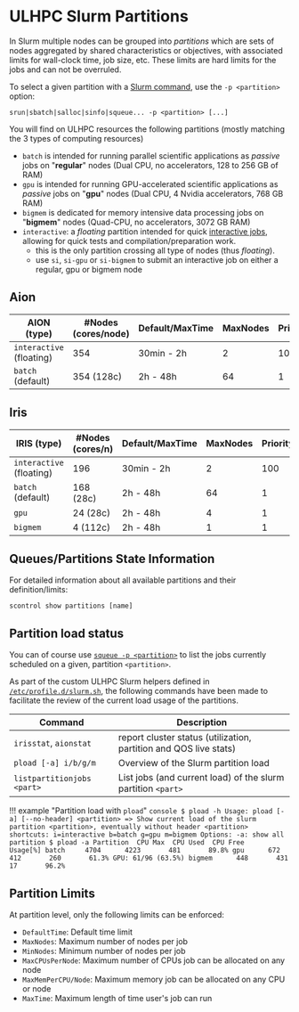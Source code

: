 # ULHPC Slurm Partitions

In Slurm multiple nodes can be grouped into _partitions_ which are sets of nodes aggregated by shared characteristics or objectives, with associated limits for wall-clock time, job size, etc. These limits are hard limits for the jobs and can not be overruled.

To select a given partition with a [Slurm command](commands.md), use the `-p <partition>` option:

```
srun|sbatch|salloc|sinfo|squeue... -p <partition> [...]
```

You will find on ULHPC resources the following partitions (mostly matching the 3 types of computing resources)

* `batch` is intended for running parallel scientific applications as _passive_ jobs on "__regular__" nodes (Dual CPU, no accelerators, 128 to 256 GB of RAM)
* `gpu` is intended for running GPU-accelerated scientific applications  as _passive_ jobs on "__gpu__" nodes (Dual CPU, 4 Nvidia accelerators, 768 GB RAM)
* `bigmem` is dedicated for memory intensive data processing jobs on "__bigmem__" nodes (Quad-CPU, no accelerators, 3072 GB RAM)
* `interactive`: a _floating_ partition intended for quick [interactive jobs](../jobs/interactive.md), allowing for quick tests and compilation/preparation work.
    - this is the only partition crossing all type of nodes (thus _floating_).
    - use `si`, `si-gpu` or `si-bigmem` to submit an interactive job on either a regular, gpu or bigmem node

## Aion

| __AION__      (type)     | #Nodes (cores/node) | Default/MaxTime | MaxNodes | PriorityTier |
|--------------------------|---------------------|-----------------|----------|--------------|
| `interactive` (floating) | 354                | 30min - 2h      | 2        | 100          |
| `batch` (default)        | 354    (128c)       | 2h    - 48h     | 64       | 1            |

## Iris

| __IRIS__       (type)    | #Nodes (cores/n) | Default/MaxTime | MaxNodes | PriorityTier |
|--------------------------|------------------|-----------------|----------|--------------|
| `interactive` (floating) | 196              | 30min - 2h      | 2        | 100          |
| `batch` (default)        | 168     (28c)    | 2h    - 48h     | 64       | 1            |
| `gpu`                    | 24      (28c)    | 2h    - 48h     | 4        | 1            |
| `bigmem`                 | 4       (112c)   | 2h    - 48h     | 1        | 1            |


## Queues/Partitions State Information

For detailed information about all available partitions and their definition/limits:
```
scontrol show partitions [name]
```

## Partition load status

You can of course use [`squeue -p <partition>`](https://slurm.schedmd.com/squeue.html) to list the jobs currently scheduled on a given, partition `<partition>`.

As part of the custom ULHPC Slurm helpers defined in [`/etc/profile.d/slurm.sh`](https://github.com/ULHPC/tools/blob/master/slurm/profile.d/slurm.sh), the following commands have been made to facilitate the review of the current load usage of the partitions.

| __Command__                | __Description__                                                        |
|----------------------------|------------------------------------------------------------------------|
| `irisstat`, `aionstat`     | report cluster status (utilization, partition and QOS live stats)      |
| `pload [-a] i/b/g/m `      | Overview of the Slurm partition load                                   |
| `listpartitionjobs <part>` | List jobs (and current load) of the slurm partition `<part>`           |

!!! example "Partition load with `pload`"
    ```console
    $ pload -h
    Usage: pload [-a] [--no-header] <partition>
     => Show current load of the slurm partition <partition>, eventually without header
        <partition> shortcuts: i=interactive b=batch g=gpu m=bigmem
     Options:
       -a: show all partition
    $ pload -a
      Partition  CPU Max  CPU Used  CPU Free     Usage[%]
          batch     4704      4223       481       89.8%
            gpu      672       412       260       61.3% GPU: 61/96 (63.5%)
         bigmem      448       431        17       96.2%
    ```

## Partition Limits

At partition level, only the following limits can be enforced:

* `DefaultTime`:       Default time limit
* `MaxNodes`:          Maximum number of nodes per job
* `MinNodes`:          Minimum number of nodes per job
* `MaxCPUsPerNode`:    Maximum number of CPUs job can be allocated on any node
* `MaxMemPerCPU/Node`: Maximum memory job can be allocated on any CPU or node
* `MaxTime`:           Maximum length of time user's job can run
